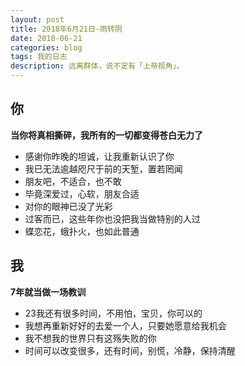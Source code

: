 ```yaml
---
layout: post
title: 2018年6月21日-雨转阴
date: 2018-06-21
categories: blog
tags: 我的日志
description: 远离群体，说不定有「上帝视角」。
---
```


## 你
**当你将真相撕碎，我所有的一切都变得苍白无力了**  
- 感谢你昨晚的坦诚，让我重新认识了你
- 我已无法逾越咫尺于前的天堑，置若罔闻
- 朋友吧，不适合，也不敢
- 毕竟深爱过，心软，朋友合适
- 对你的眼神已没了光彩
- 过客而已，这些年你也没把我当做特别的人过
- 蝶恋花，蛾扑火，也如此普通

## 我
**7年就当做一场教训**
- 23我还有很多时间，不用怕，宝贝，你可以的
- 我想再重新好好的去爱一个人，只要她愿意给我机会
- 我不想我的世界只有这殇失败的你  
- 时间可以改变很多，还有时间，别慌，冷静，保持清醒
